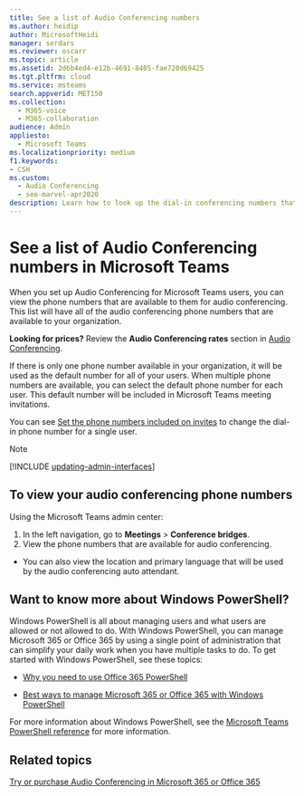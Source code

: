 ```yaml
---
title: See a list of Audio Conferencing numbers
ms.author: heidip
author: MicrosoftHeidi
manager: serdars
ms.reviewer: oscarr
ms.topic: article
ms.assetid: 2d6b4ed4-e12b-4691-8405-fae720d69425
ms.tgt.pltfrm: cloud
ms.service: msteams
search.appverid: MET150
ms.collection: 
  - M365-voice
  - M365-collaboration
audience: Admin
appliesto: 
  - Microsoft Teams
ms.localizationpriority: medium
f1.keywords:
- CSH
ms.custom: 
  - Audio Conferencing
  - seo-marvel-apr2020
description: Learn how to look up the dial-in conferencing numbers that are available for audio conferencing from within Microsoft Teams.
---
```


# See a list of Audio Conferencing numbers in Microsoft Teams

When you set up Audio Conferencing for Microsoft Teams users, you can view the phone numbers that are available to them for audio conferencing. This list will have all of the audio conferencing phone numbers that are available to your organization.
  
 **Looking for prices?** Review the **Audio Conferencing rates** section in [Audio Conferencing](https://www.microsoft.com/microsoft-teams/audio-conferencing).
  
If there is only one phone number available in your organization, it will be used as the default number for all of your users. When multiple phone numbers are available, you can select the default phone number for each user. This default number will be included in Microsoft Teams meeting invitations.
  
You can see [Set the phone numbers included on invites](set-the-phone-numbers-included-on-invites-in-teams.md) to change the dial-in phone number for a single user.

> [!NOTE]
> [!INCLUDE [updating-admin-interfaces](includes/updating-admin-interfaces.md)]

## To view your audio conferencing phone numbers

Using the Microsoft Teams admin center:

1. In the left navigation, go to **Meetings** > **Conference bridges**.
2. View the phone numbers that are available for audio conferencing.

- You can also view the location and primary language that will be used by the audio conferencing auto attendant.

## Want to know more about Windows PowerShell?

Windows PowerShell is all about managing users and what users are allowed or not allowed to do. With Windows PowerShell, you can manage Microsoft 365 or Office 365 by using a single point of administration that can simplify your daily work when you have multiple tasks to do. To get started with Windows PowerShell, see these topics:

- [Why you need to use Office 365 PowerShell](/microsoft-365/enterprise/why-you-need-to-use-microsoft-365-powershell)

- [Best ways to manage Microsoft 365 or Office 365 with Windows PowerShell](/previous-versions//dn568025(v=technet.10))

For more information about Windows PowerShell, see the [Microsoft Teams PowerShell reference](/powershell/module/teams/?view=teams-ps) for more information.
  
## Related topics

[Try or purchase Audio Conferencing in Microsoft 365 or Office 365](/SkypeForBusiness/audio-conferencing-in-office-365/try-or-purchase-audio-conferencing-in-office-365)
